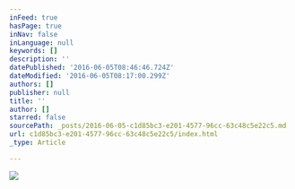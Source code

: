 ```yaml
---
inFeed: true
hasPage: true
inNav: false
inLanguage: null
keywords: []
description: ''
datePublished: '2016-06-05T08:46:46.724Z'
dateModified: '2016-06-05T08:17:00.299Z'
authors: []
publisher: null
title: ''
author: []
starred: false
sourcePath: _posts/2016-06-05-c1d85bc3-e201-4577-96cc-63c48c5e22c5.md
url: c1d85bc3-e201-4577-96cc-63c48c5e22c5/index.html
_type: Article

---
```

![](https://the-grid-user-content.s3-us-west-2.amazonaws.com/ba140c75-36a3-4ef8-a273-ee517a1d0b38.jpg)